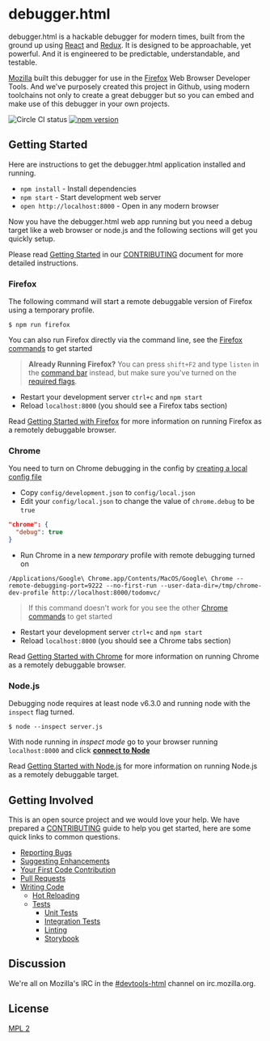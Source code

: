 # debugger.html

debugger.html is a hackable debugger for modern times, built from the ground up using [React][react] and [Redux][redux].  It is designed to be approachable, yet powerful.  And it is engineered to be predictable, understandable, and testable.

[Mozilla][mozilla] built this debugger for use in the [Firefox][mozilla-firefox] Web Browser Developer Tools.  And we've purposely created this project in Github, using modern toolchains not only to create a great debugger but so you can embed and make use of this debugger in your own projects.

<!-- _headline screenshots_ -->

![Circle CI status](https://circleci.com/gh/jlongster/debugger.html.svg??&style=shield)
[![npm version](https://img.shields.io/npm/v/debugger.html.svg)](https://www.npmjs.com/package/debugger.html)

## Getting Started

Here are instructions to get the debugger.html application installed and running.

* `npm install` - Install dependencies
* `npm start` - Start development web server
* `open http://localhost:8000` - Open in any modern browser

Now you have the debugger.html web app running but you need a debug target like a web browser or node.js and the following sections will get you quickly setup.

Please read [Getting Started][getting-started] in our [CONTRIBUTING][contributing] document for more detailed instructions.

### Firefox

The following command will start a remote debuggable version of Firefox using a temporary profile.

```
$ npm run firefox
```

You can also run Firefox directly via the command line, see the [Firefox commands][docs-remote-debug-commands-firefox] to get started

> **Already Running Firefox?**
> You can press `shift+F2` and type `listen` in the [command bar][getting-started-firefox-gcli] instead, but make sure you've turned on the [required flags][required-flags-for-remote-debugging-firefox].

* Restart your development server `ctrl+c` and `npm start`
* Reload `localhost:8000` (you should see a Firefox tabs section)

Read [Getting Started with Firefox][getting-started-firefox] for more information on running Firefox as a remotely debuggable browser.

### Chrome

You need to turn on Chrome debugging in the config by [creating a local config file][create-local-config]

* Copy `config/development.json` to `config/local.json`
* Edit your `config/local.json` to change the value of `chrome.debug` to be `true`

```json
"chrome": {
  "debug": true
}
```
* Run Chrome in a new _temporary_ profile with remote debugging turned on

```
/Applications/Google\ Chrome.app/Contents/MacOS/Google\ Chrome --remote-debugging-port=9222 --no-first-run --user-data-dir=/tmp/chrome-dev-profile http://localhost:8000/todomvc/
```
> If this command doesn't work for you see the other [Chrome commands][docs-remote-debug-commands-chrome] to get started

* Restart your development server `ctrl+c` and `npm start`
* Reload `localhost:8000` (you should see a Chrome tabs section)

Read [Getting Started with Chrome][getting-started-chrome] for more information on running Chrome as a remotely debuggable browser.

### Node.js

Debugging node requires at least node v6.3.0 and running node with the `inspect` flag turned.

```
$ node --inspect server.js
```

With node running in _inspect mode_ go to your browser running `localhost:8000` and click **[connect to Node](http://localhost:8000/?ws=localhost:9229/node)**

Read [Getting Started with Node.js][getting-started-node] for more information on running Node.js as a remotely debuggable target.

## Getting Involved

This is an open source project and we would love your help. We have prepared a [CONTRIBUTING][contributing] guide to help you get started, here are some quick links to common questions.

  * [Reporting Bugs][reporting-bugs]
  * [Suggesting Enhancements][suggesting-enhancements]
  * [Your First Code Contribution][your-first-code-contribution]
  * [Pull Requests][pull-requests]
  * [Writing Code][writing-code]
    * [Hot Reloading][hot-reloading]
    * [Tests][tests]
      * [Unit Tests][unit-tests]
      * [Integration Tests][integration-tests]
      * [Linting][linting]
      * [Storybook][storybook]

## Discussion

We're all on Mozilla's IRC in the [#devtools-html][irc-devtools-html] channel on irc.mozilla.org.

## License

[MPL 2](./LICENSE)

[react]:https://facebook.github.io/react/
[redux]:http://redux.js.org/
[mozilla]:https://www.mozilla.org/
[mozilla-firefox]:https://www.mozilla.org/firefox/

[contributing]:./CONTRIBUTING.md
[getting-started]:./CONTRIBUTING.md#getting-started

[getting-started-firefox]:./CONTRIBUTING.md#getting-started-firefox
[getting-started-firefox-gcli]:./CONTRIBUTING.md#getting-started-firefox-gcli
[required-flags-for-remote-debugging-firefox]:./CONTRIBUTING.md#required-flags-for-remote-debugging

[getting-started-chrome]:./CONTRIBUTING.md#getting-started-chrome

[getting-started-node]:./CONTRIBUTING.md#getting-started-node

[create-local-config]:./CONTRIBUTING.md#create-a-local-config-file

[reporting-bugs]:./CONTRIBUTING.md#reporting-bugs
[suggesting-enhancements]:./CONTRIBUTING.md#suggesting-enhancements
[your-first-code-contribution]:./CONTRIBUTING.md#your-first-code-contribution
[pull-requests]:./CONTRIBUTING.md#pull-requests
[writing-code]:./CONTRIBUTING.md#writing-code
[hot-reloading]:./CONTRIBUTING.md#hot-reloading
[tests]:./CONTRIBUTING.md#tests
[unit-tests]:./CONTRIBUTING.md#unit-tests
[integration-tests]:./CONTRIBUTING.md#integration-tests
[linting]:./CONTRIBUTING.md#linting
[storybook]:./CONTRIBUTING.md#storybook

[docs-remote-debug-commands-firefox]:./docs/remote-debug-commands.md#firefox
[docs-remote-debug-commands-chrome]:./docs/remote-debug-commands.md#chrome

[irc-devtools-html]:irc://irc.mozilla.org/devtools-html
